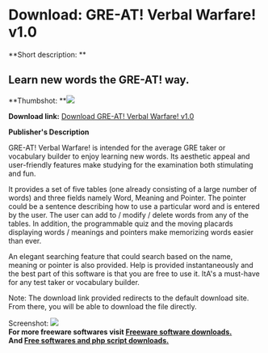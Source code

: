 # Download: GRE-AT! Verbal Warfare! v1.0

**Short description: **

## Learn new words the GRE-AT! way.

  
**Thumbshot: **![](http://www.freewarefiles.com/screenshot/verbal_warfare_md.gif)   
  
**Download link:** [Download GRE-AT! Verbal Warfare! v1.0](http://freesoftwares.boysofts.com/GRE-AT-Verbal-Warfare-V_program_4026.html)  
  

**Publisher's Description**  
  

GRE-AT! Verbal Warfare! is intended for the average GRE taker or vocabulary
builder to enjoy learning new words. Its aesthetic appeal and user-friendly
features make studying for the examination both stimulating and fun.

It provides a set of five tables (one already consisting of a large number of
words) and three fields namely Word, Meaning and Pointer. The pointer could be
a sentence describing how to use a particular word and is entered by the user.
The user can add to / modify / delete words from any of the tables. In
addition, the programmable quiz and the moving placards displaying words /
meanings and pointers make memorizing words easier than ever.

An elegant searching feature that could search based on the name, meaning or
pointer is also provided. Help is provided instantaneously and the best part
of this software is that you are free to use it. ItA's a must-have for any
test taker or vocabulary builder.

Note: The download link provided redirects to the default download site. From
there, you will be able to download the file directly.

  
  
Screenshot: ![](http://www.freewarefiles.com/screenshot/verbal_warfare.gif)  
**For more freeware softwares visit [Freeware software downloads.](http://freesoftwares.boysofts.com/)**   
**And [Free softwares and php script downloads.](http://www.boysofts.com/)**

